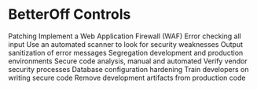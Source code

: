# BetterOff Controls

Patching
Implement a Web Application Firewall (WAF)
Error checking all input
Use an automated scanner to look for security weaknesses
Output sanitization of error messages
Segregation development and production environments
Secure code analysis, manual and automated
Verify vendor security processes
Database configuration hardening
Train developers on writing secure code
Remove development artifacts from production code
